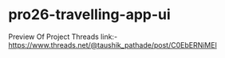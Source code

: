 # pro26-travelling-app-ui
Preview Of Project Threads link:-
https://www.threads.net/@taushik_pathade/post/C0EbERNiMEl
